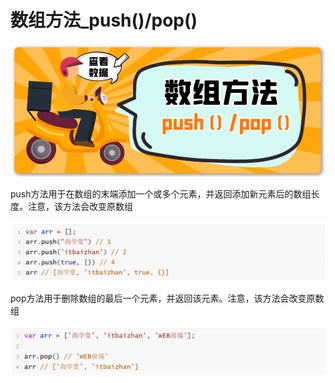 <h1>数组方法_push()/pop()</h1>

![Alt text](image.png)

push方法用于在数组的末端添加一个或多个元素，并返回添加新元素后的数组长度。注意，该方法会改变原数组

![Alt text](image-1.png)

pop方法用于删除数组的最后一个元素，并返回该元素。注意，该方法会改变原数组

![Alt text](image-2.png)